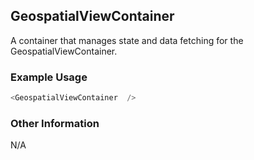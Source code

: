 ## GeospatialViewContainer
A container that manages state and data fetching for the GeospatialViewContainer.

### Example Usage

```js
<GeospatialViewContainer  />
```


### Other Information
N/A
